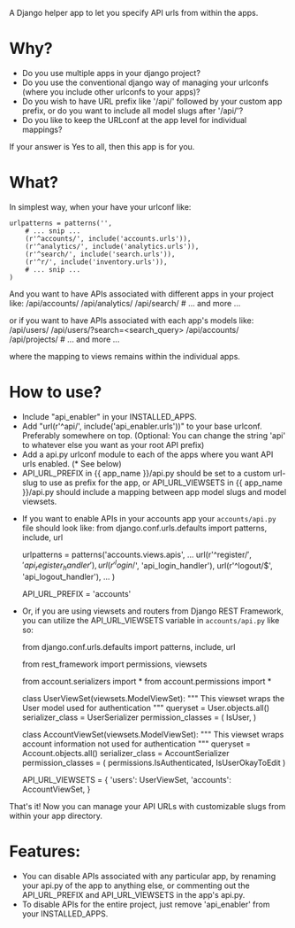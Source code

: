 A Django helper app to let you specify API urls from within the apps.

Why?
====
- Do you use multiple apps in your django project?
- Do you use the conventional django way of managing your urlconfs (where you include other urlconfs to your apps)?
- Do you wish to have URL prefix like '/api/' followed by your custom app prefix, or do you want to include all model slugs after '/api/'?
- Do you like to keep the URLconf at the app level for individual mappings?

If your answer is Yes to all, then this app is for you.

What?
=====
In simplest way, when your have your urlconf like:

    urlpatterns = patterns('',
        # ... snip ...
        (r'^accounts/', include('accounts.urls')),
        (r'^analytics/', include('analytics.urls')),
        (r'^search/', include('search.urls')),
        (r'^r/', include('inventory.urls')),
        # ... snip ...
    )

And you want to have APIs associated with different apps in your project like:
    /api/accounts/
    /api/analytics/
    /api/search/
    # ... and more ...

or if you want to have APIs associated with each app's models like:
    /api/users/
    /api/users/?search=<search_query>
    /api/accounts/
    /api/projects/
    # ... and more ...

where the mapping to views remains within the individual apps.

How to use?
===========
- Include "api_enabler" in your INSTALLED_APPS.
- Add "url(r'^api/', include('api_enabler.urls'))" to your base urlconf. Preferably somewhere on top. (Optional: You can change the string 'api' to whatever else you want as your root API prefix)
- Add a api.py urlconf module to each of the apps where you want API urls enabled. (* See below)
- API_URL_PREFIX in {{ app_name }}/api.py should be set to a custom url-slug to use as prefix for the app, or API_URL_VIEWSETS in {{ app_name }}/api.py should include a mapping between app model slugs and model viewsets.

* If you want to enable APIs in your accounts app your `accounts/api.py` file should look like:
	from django.conf.urls.defaults import patterns, include, url
	
	urlpatterns = patterns('accounts.views.apis',
		...
	    url(r'^register/$', 'api_register_handler'),
	    url(r'^login/$', 'api_login_handler'),
	    url(r'^logout/$', 'api_logout_handler'),
		...
	)
	
	API_URL_PREFIX = 'accounts'

* Or, if you are using viewsets and routers from Django REST Framework, you can utilize the API_URL_VIEWSETS variable in `accounts/api.py` like so:

    from django.conf.urls.defaults import patterns, include, url
    
    from rest_framework import permissions, viewsets
    
    from account.serializers import *
    from account.permissions import *
    
    class UserViewSet(viewsets.ModelViewSet):
        """
        This viewset wraps the User model used for authentication
        """
        queryset = User.objects.all()
        serializer_class = UserSerializer
        permission_classes = (
            IsUser,
        )
     
    class AccountViewSet(viewsets.ModelViewSet):
        """
        This viewset wraps account information not used for authentication
        """
        queryset = Account.objects.all()
        serializer_class = AccountSerializer
        permission_classes = (
            permissions.IsAuthenticated,
            IsUserOkayToEdit
        )


    API_URL_VIEWSETS = {
        'users': UserViewSet,
        'accounts': AccountViewSet,
    }

That's it! Now you can manage your API URLs with customizable slugs from within your app directory.

Features:
=========
- You can disable APIs associated with any particular app, by renaming your api.py of the app to anything else, or commenting out the API_URL_PREFIX and API_URL_VIEWSETS in the app's api.py.
- To disable APIs for the entire project, just remove 'api_enabler' from your INSTALLED_APPS.


